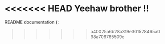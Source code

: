 <<<<<<< HEAD
Yeehaw brother !! 
=======
README documentation {:
>>>>>>> a40025a6b28a319e301528465a098a706765509c
